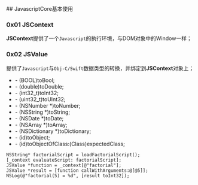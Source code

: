 ﻿﻿## JavascriptCore基本使用﻿﻿﻿﻿﻿﻿### 0x01 JSContext**JSContext**提供了一个`Javascript`的执行环境，与DOM对象中的Window一样；### 0x02 JSValue提供了`Javascript`与`Obj-C/Swift`数据类型的转换，并绑定到**JSContext**对象上；- \- (BOOL)toBool;- \- (double)toDouble;- \- (int32_t)toInt32;- \- (uint32_t)toUInt32;- \- (NSNumber \*)toNumber;- \- (NSString \*)toString;- \- (NSDate \*)toDate;- \- (NSArray \*)toArray;- \- (NSDictionary \*)toDictionary;- \- (id)toObject;- \- (id)toObjectOfClass:(Class)expectedClass;```NSString* factorialScript = loadFactorialScript();[_context evaluateScript: factorialScript];JSValue *function = _context[@"factorial"];JSValue *result = [function callWithArguments:@[@5]];NSLog(@"factorial(5) = %d", [result toInt32]);```